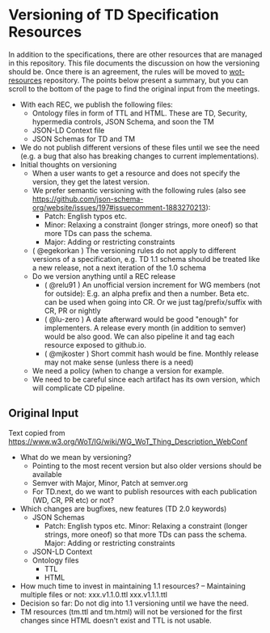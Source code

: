 # Versioning of TD Specification Resources

In addition to the specifications, there are other resources that are managed in this repository.
This file documents the discussion on how the versioning should be.
Once there is an agreement, the rules will be moved to [wot-resources](https://github.com/w3c/wot-resources) repository.
The points below present a summary, but you can scroll to the bottom of the page to find the original input from the meetings.

- With each REC, we publish the following files:
  - Ontology files in form of TTL and HTML. These are TD, Security, hypermedia controls, JSON Schema, and soon the TM
  - JSON-LD Context file
  - JSON Schemas for TD and TM
- We do not publish different versions of these files until we see the need (e.g. a bug that also has breaking changes to current implementations).
- Initial thoughts on versioning
  - When a user wants to get a resource and does not specify the version, they get the latest version.
  - We prefer semantic versioning with the following rules (also see <https://github.com/json-schema-org/website/issues/197#issuecomment-1883270213>):
    - Patch: English typos etc.
    - Minor: Relaxing a constraint (longer strings, more oneof) so that more TDs can pass the schema.
    - Major: Adding or restricting constraints
  - ( @egekorkan ) The versioning rules do not apply to different versions of a specification, e.g. TD 1.1 schema should be treated like a new release, not a next iteration of the 1.0 schema
  - Do we version anything until a REC release
    - ( @relu91 ) An unofficial version increment for WG members (not for outside): E.g. an alpha prefix and then a number. Beta etc. can be used when going into CR. Or we just tag/prefix/suffix with CR, PR or nightly
    - ( @lu-zero ) A date afterward would be good "enough" for implementers. A release every month (in addition to semver) would be also good. We can also pipeline it and tag each resource exposed to github.io.
    - ( @mjkoster ) Short commit hash would be fine. Monthly release may not make sense (unless there is a need)
  - We need a policy (when to change a version for example.
  - We need to be careful since each artifact has its own version, which will complicate CD pipeline.

## Original Input

Text copied from <https://www.w3.org/WoT/IG/wiki/WG_WoT_Thing_Description_WebConf>

- What do we mean by versioning?
  - Pointing to the most recent version but also older versions should be available
  - Semver with Major, Minor, Patch at semver.org
  - For TD.next, do we want to publish resources with each publication (WD, CR, PR etc) or not?
- Which changes are bugfixes, new features (TD 2.0 keywords)
  - JSON Schemas
    - Patch: English typos etc. Minor: Relaxing a constraint (longer strings, more oneof) so that more TDs can pass the schema. Major: Adding or restricting constraints
  - JSON-LD Context
  - Ontology files
    - TTL
    - HTML
- How much time to invest in maintaining 1.1 resources?
– Maintaining multiple files or not: xxx.v1.1.0.ttl xxx.v1.1.1.ttl
- Decision so far: Do not dig into 1.1 versioning until we have the need.
- TM resources (tm.ttl and tm.html) will not be versioned for the first changes since HTML doesn't exist and TTL is not usable.
